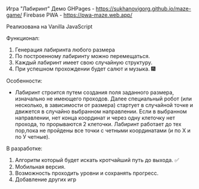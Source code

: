 Игра "Лабиринт"
Демо GHPages - https://sukhanovigorg.github.io/maze-game/
Firebase PWA - https://pwa-maze.web.app/

Реализована на Vanilla JavaScript

Функционал:
  1. Генерация лабиринта любого размера
  2. По построенному лабиринту можно перемещаться. 
  3. Каждый лабиринт имеет свою случайную структуру.
  4. При успешном прохождении будет салют и музыка. 🎆

Особенности:
  *  Лабиринт строится путем создания поля заданного размера, изначально не имеющего проходов.
  Далее специальный робот (или несколько, в зависимости от размера) стартует в случайной точке
  и движется в случайно выбранном направлении.
  Если в выбранном направлении, нет конца координат и через одну клеточку нет прохода, то прорываются 2 клеточки.
  Лабиринт работает до тех пор,пока не пройдены все точки с четными координатами (и по Х и по У четные).

В разработке:
  1. Алгоритм который будет искать кротчайший путь до выхода. ✅
  2. Мобильная версия.
  3. Возможность проходить уровни и сохранять прогресс.
  4. Добавление других игр